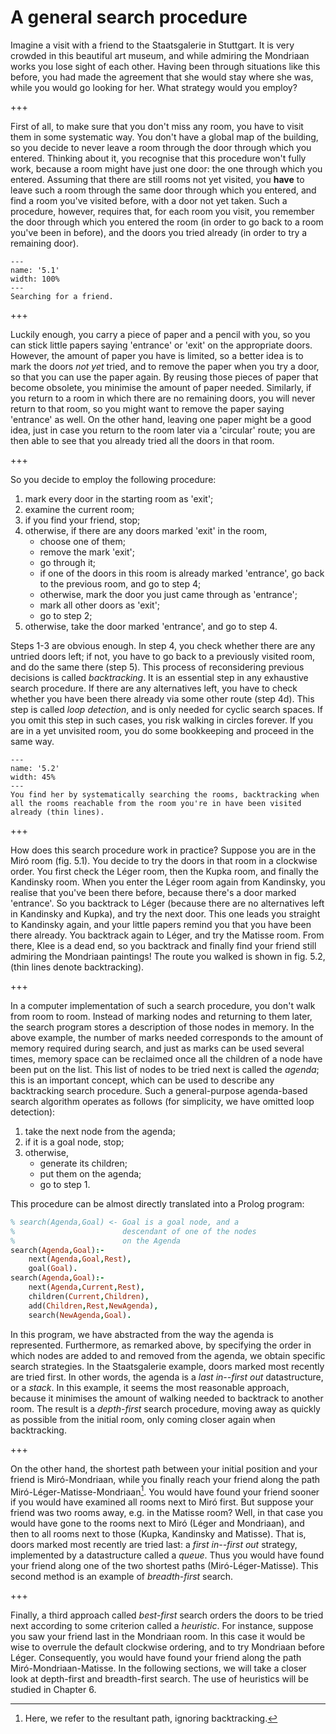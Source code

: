 <!--H3: Section 5.1-->
# A general search procedure #

Imagine a visit with a friend to the Staatsgalerie in Stuttgart. It is very crowded in this beautiful art museum, and while admiring the Mondriaan works you lose sight of each other. Having been through situations like this before, you had made the agreement that she would stay where she was, while you would go looking for her. What strategy would you employ?

+++

First of all, to make sure that you don't miss any room, you have to visit them in some systematic way. You don't have a global map of the building, so you decide to never leave a room through the door through which you entered. Thinking about it, you recognise that this procedure won't fully work, because a room might have just one door: the one through which you entered. Assuming that there are still rooms not yet visited, you **have** to leave such a room through the same door through which you entered, and find a room you've visited before, with a door not yet taken. Such a procedure, however, requires that, for each room you visit, you remember the door through which you entered the room (in order to go back to a room you've been in before), and the doors you tried already (in order to try a remaining door).

```{figure} /src/fig/part_ii/image012.svg
---
name: '5.1'
width: 100%
---
Searching for a friend.
```

+++

Luckily enough, you carry a piece of paper and a pencil with you, so you can stick little papers saying 'entrance' or 'exit' on the appropriate doors. However, the amount of paper you have is limited, so a better idea is to mark the doors *not yet* tried, and to remove the paper when you try a door, so that you can use the paper again. By reusing those pieces of paper that become obsolete, you minimise the amount of paper needed. Similarly, if you return to a room in which there are no remaining doors, you will never return to that room, so you might want to remove the paper saying 'entrance' as well. On the other hand, leaving one paper might be a good idea, just in case you return to the room later via a 'circular' route; you are then able to see that you already tried all the doors in that room.

+++

So you decide to employ the following procedure:

1. mark every door in the starting room as 'exit';
2. examine the current room;
3. if you find your friend, stop;
4. otherwise, if there are any doors marked 'exit' in the room,
    <!--roman list-->
    * choose one of them;
    * remove the mark 'exit';
    * go through it;
    * if one of the doors in this room is already marked 'entrance', go back to the previous room, and go to step 4;
    * otherwise, mark the door you just came through as 'entrance';
    * mark all other doors as 'exit';
    * go to step 2;
5. otherwise, take the door marked 'entrance', and go to step 4.

Steps 1-3 are obvious enough. In step 4, you check whether there are any untried doors left; if not, you have to go back to a previously visited room, and do the same there (step 5). This process of reconsidering previous decisions is called *backtracking*. It is an essential step in any exhaustive search procedure. If there are any alternatives left, you have to check whether you have been there already via some other route (step 4d). This step is called *loop detection*, and is only needed for cyclic search spaces. If you omit this step in such cases, you risk walking in circles forever. If you are in a yet unvisited room, you do some bookkeeping and proceed in the same way.

```{figure} /src/fig/part_ii/image014.svg
---
name: '5.2'
width: 45%
---
You find her by systematically searching the rooms, backtracking when all the rooms reachable from the room you're in have been visited already (thin lines).
```

+++

How does this search procedure work in practice? Suppose you are in the Mir&oacute; room (fig. 5.1). You decide to try the doors in that room in a clockwise order. You first check the L&eacute;ger room, then the Kupka room, and finally the Kandinsky room. When you enter the L&eacute;ger room again from Kandinsky, you realise that you've been there before, because there's a door marked 'entrance'. So you backtrack to L&eacute;ger (because there are no alternatives left in Kandinsky and Kupka), and try the next door. This one leads you straight to Kandinsky again, and your little papers remind you that you have been there already. You backtrack again to L&eacute;ger, and try the Matisse room. From there, Klee is a dead end, so you backtrack and finally find your friend still admiring the Mondriaan paintings! The route you walked is shown in fig. 5.2, (thin lines denote backtracking).

+++

In a computer implementation of such a search procedure, you don't walk from room to room. Instead of marking nodes and returning to them later, the search program stores a description of those nodes in memory. In the above example, the number of marks needed corresponds to the amount of memory required during search, and just as marks can be used several times, memory space can be reclaimed once all the children of a node have been put on the list. This list of nodes to be tried next is called the *agenda*; this is an important concept, which can be used to describe any backtracking search procedure. Such a general-purpose agenda-based search algorithm operates as follows (for simplicity, we have omitted loop detection):

1. take the next node from the agenda;
2. if it is a goal node, stop;
3. otherwise,
    <!--roman list-->
    * generate its children;
    * put them on the agenda;
    * go to step 1.

This procedure can be almost directly translated into a Prolog program:
```Prolog
% search(Agenda,Goal) <- Goal is a goal node, and a
%                        descendant of one of the nodes
%                        on the Agenda
search(Agenda,Goal):-
    next(Agenda,Goal,Rest),
    goal(Goal).
search(Agenda,Goal):-
    next(Agenda,Current,Rest),
    children(Current,Children),
    add(Children,Rest,NewAgenda),
    search(NewAgenda,Goal).
```
In this program, we have abstracted from the way the agenda is represented. Furthermore, as remarked above, by specifying the order in which nodes are added to and removed from the agenda, we obtain specific search strategies. In the Staatsgalerie example, doors marked most recently are tried first. In other words, the agenda is a *last in--first out* datastructure, or a *stack*. In this example, it seems the most reasonable approach, because it minimises the amount of walking needed to backtrack to another room. The result is a *depth-first* search procedure, moving away as quickly as possible from the initial room, only coming closer again when backtracking.

+++

On the other hand, the shortest path between your initial position and your friend is Mir&oacute;-Mondriaan, while you finally reach your friend along the path Mir&oacute;-L&eacute;ger-Matisse-Mondriaan[^15]. You would have found your friend sooner if you would have examined all rooms next to Mir&oacute; first. But suppose your friend was two rooms away, e.g. in the Matisse room? Well, in that case you would have gone to the rooms next to Mir&oacute; (L&eacute;ger and Mondriaan), and then to all rooms next to those (Kupka, Kandinsky and Matisse). That is, doors marked most recently are tried last: a *first in--first out* strategy, implemented by a datastructure called a *queue*. Thus you would have found your friend along one of the two shortest paths (Mir&oacute;-L&eacute;ger-Matisse). This second method is an example of *breadth-first* search.

+++

Finally, a third approach called *best-first* search orders the doors to be tried next according to some criterion called a *heuristic*. For instance, suppose you saw your friend last in the Mondriaan room. In this case it would be wise to overrule the default clockwise ordering, and to try Mondriaan before L&eacute;ger. Consequently, you would have found your friend along the path Mir&oacute;-Mondriaan-Matisse. In the following sections, we will take a closer look at depth-first and breadth-first search. The use of heuristics will be studied in Chapter 6.

[^15]: Here, we refer to the resultant path, ignoring backtracking.

